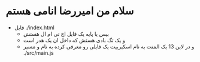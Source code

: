 # سلام من امیررضا انامی هستم

- فایل ./index.html
    - بیس یا پایه یک فایل اج تی ام ال هستش 
    - و یک تگ بادی هستش که داخل ان یک هدر است
    - و در لاین 13 یک المنت به نام اسکیریپت یک فایلی رو معرفی کرده به نام و مسیر ./src/main.js
    